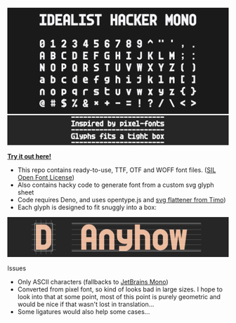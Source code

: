 ![Idealist Hacker Mono font sample](idealist-hacker-mono-sample.png)
![Idealist Hacker Mono font sample2](idealist-hacker-mono-sample2.png)

[**Try it out here!**](https://teadrinker.github.io/idealist-hacker-mono-font/) 

* This repo contains ready-to-use, TTF, OTF and WOFF font files. ([SIL Open Font License](https://scripts.sil.org/OFL))
* Also contains hacky code to generate font from a custom svg glyph sheet
* Code requires Deno, and uses opentype.js and [svg flattener from Timo](https://gist.githubusercontent.com/timo22345/9413158/raw/2205896461da9cf7ad1700b0db8257ff9a52d7fa/flatten.js)) 
* Each glyph is designed to fit snuggly into a box:

![Idealist Hacker Mono font box](idealist-hacker-mono-box.png)

Issues
 * Only ASCII characters (fallbacks to [JetBrains Mono](https://www.jetbrains.com/lp/mono/))
 * Converted from pixel font, so kind of looks bad in large sizes. I hope to look into that at some point, most of this point is purely geometric and would be nice if that wasn't lost in translation...
 * Some ligatures would also help some cases...